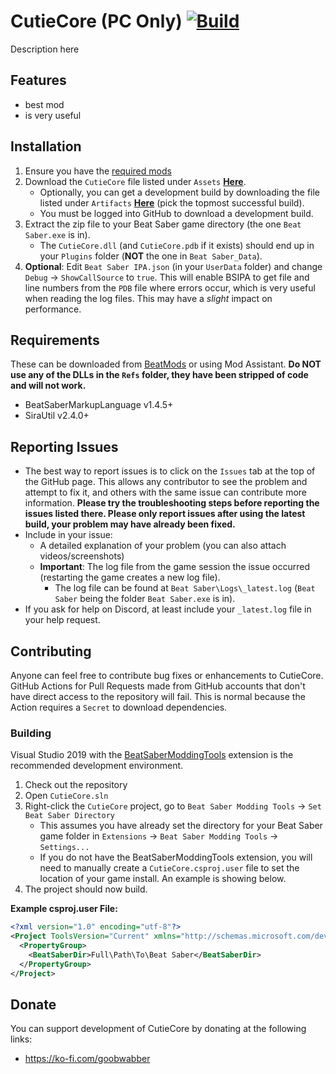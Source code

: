 # CutieCore (PC Only) [![Build](https://github.com/Goobwabber/CutieCore/workflows/Build/badge.svg?event=push)](https://github.com/Goobwabber/CutieCore/actions?query=workflow%3ABuild+branch%3Amain)
Description here

## Features
* best mod
* is very useful

## Installation
1. Ensure you have the [required mods](https://github.com/Goobwabber/CutieCore#requirements)
2. Download the `CutieCore` file listed under `Assets` **[Here](https://github.com/Goobwabber/CutieCore/releases)**.
    * Optionally, you can get a development build by downloading the file listed under `Artifacts` **[Here](https://github.com/Goobwabber/CutieCore/actions?query=workflow%3ABuild+branch%3Amain)** (pick the topmost successful build).
    * You must be logged into GitHub to download a development build.
3. Extract the zip file to your Beat Saber game directory (the one `Beat Saber.exe` is in).
    * The `CutieCore.dll` (and `CutieCore.pdb` if it exists) should end up in your `Plugins` folder (**NOT** the one in `Beat Saber_Data`).
4. **Optional**: Edit `Beat Saber IPA.json` (in your `UserData` folder) and change `Debug` -> `ShowCallSource` to `true`. This will enable BSIPA to get file and line numbers from the `PDB` file where errors occur, which is very useful when reading the log files. This may have a *slight* impact on performance.

## Requirements
These can be downloaded from [BeatMods](https://beatmods.com/#/mods) or using Mod Assistant. **Do NOT use any of the DLLs in the `Refs` folder, they have been stripped of code and will not work.**
* BeatSaberMarkupLanguage v1.4.5+
* SiraUtil v2.4.0+

## Reporting Issues
* The best way to report issues is to click on the `Issues` tab at the top of the GitHub page. This allows any contributor to see the problem and attempt to fix it, and others with the same issue can contribute more information. **Please try the troubleshooting steps before reporting the issues listed there. Please only report issues after using the latest build, your problem may have already been fixed.**
* Include in your issue:
  * A detailed explanation of your problem (you can also attach videos/screenshots)
  * **Important**: The log file from the game session the issue occurred (restarting the game creates a new log file).
    * The log file can be found at `Beat Saber\Logs\_latest.log` (`Beat Saber` being the folder `Beat Saber.exe` is in).
* If you ask for help on Discord, at least include your `_latest.log` file in your help request.

## Contributing
Anyone can feel free to contribute bug fixes or enhancements to CutieCore. GitHub Actions for Pull Requests made from GitHub accounts that don't have direct access to the repository will fail. This is normal because the Action requires a `Secret` to download dependencies.
### Building
Visual Studio 2019 with the [BeatSaberModdingTools](https://github.com/Zingabopp/BeatSaberModdingTools) extension is the recommended development environment.
1. Check out the repository
2. Open `CutieCore.sln`
3. Right-click the `CutieCore` project, go to `Beat Saber Modding Tools` -> `Set Beat Saber Directory`
   * This assumes you have already set the directory for your Beat Saber game folder in `Extensions` -> `Beat Saber Modding Tools` -> `Settings...`
   * If you do not have the BeatSaberModdingTools extension, you will need to manually create a `CutieCore.csproj.user` file to set the location of your game install. An example is showing below.
4. The project should now build.

**Example csproj.user File:**
```xml
<?xml version="1.0" encoding="utf-8"?>
<Project ToolsVersion="Current" xmlns="http://schemas.microsoft.com/developer/msbuild/2003">
  <PropertyGroup>
    <BeatSaberDir>Full\Path\To\Beat Saber</BeatSaberDir>
  </PropertyGroup>
</Project>
```
## Donate
You can support development of CutieCore by donating at the following links:
* https://ko-fi.com/goobwabber
